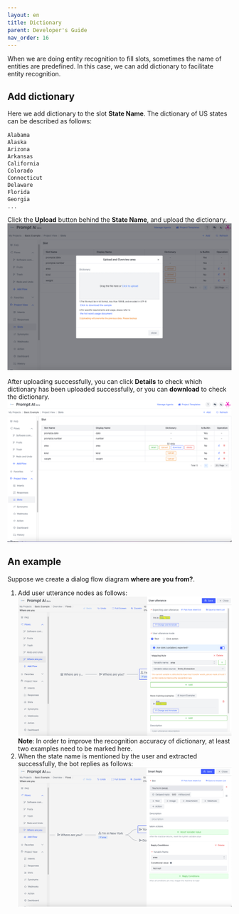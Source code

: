 ```yaml
---
layout: en
title: Dictionary
parent: Developer's Guide
nav_order: 16
---
```

When we are doing entity recognition to fill slots, sometimes the name of entities are predefined. In this case, we can add dictionary to facilitate entity recognition. 

## Add dictionary

Here we add dictionary to the slot **State Name**. The dictionary of US states can be described as follows:

```text
Alabama
Alaska
Arizona
Arkansas
California
Colorado
Connecticut
Delaware
Florida
Georgia
...
```
Click the **Upload** button behind the **State Name**, and upload the dictionary.
![dict-01](/assets/images/tutorial/dict/dict-01.png)

After uploading successfully, you can click **Details** to check which dictionary has been uploaded successfully, or you can **download** to check the dictionary.
![dict-03](/assets/images/tutorial/dict/dict-03.png)

## An example

Suppose we create a dialog flow diagram **where are you from?**.

1. Add user utterance nodes as follows:
   ![dict-04](/assets/images/tutorial/dict/dict-04.png)
   **Note**: In order to improve the recognition accuracy of dictionary, at least two examples need to be marked here.
2. When the state name is mentioned by the user and extracted successfully, the bot replies as follows:
   ![dict-05](/assets/images/tutorial/dict/dict-05.png)


